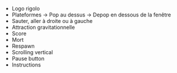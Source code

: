 - Logo rigolo
- Plateformes
	-> Pop au dessus
	-> Depop en dessous de la fenêtre
- Sauter, aller à droite ou à gauche
- Attraction gravitationnelle
- Score
- Mort
- Respawn
- Scrolling vertical
- Pause button
- Instructions
